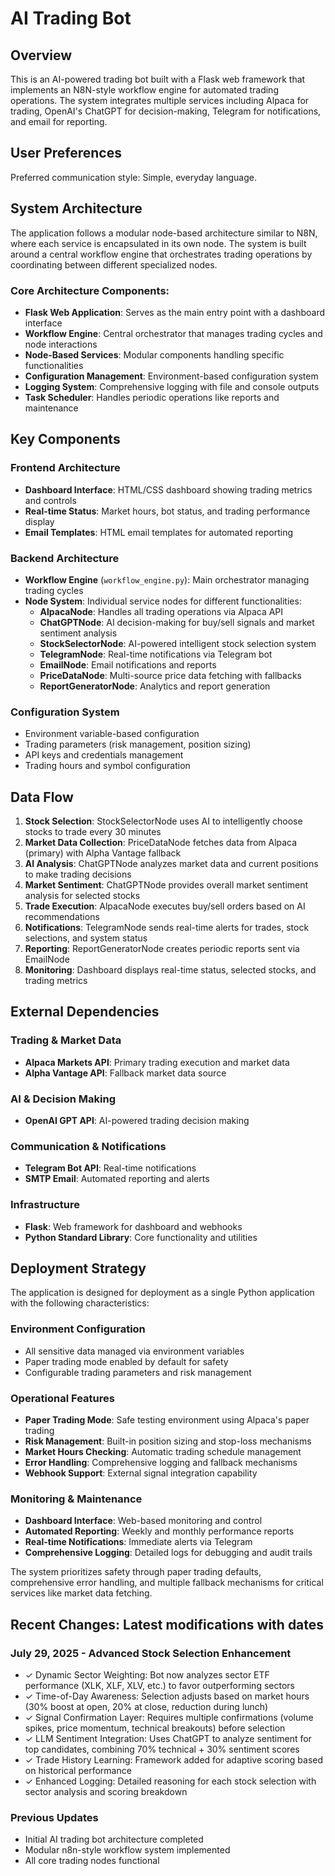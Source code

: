 # AI Trading Bot

## Overview

This is an AI-powered trading bot built with a Flask web framework that implements an N8N-style workflow engine for automated trading operations. The system integrates multiple services including Alpaca for trading, OpenAI's ChatGPT for decision-making, Telegram for notifications, and email for reporting.

## User Preferences

Preferred communication style: Simple, everyday language.

## System Architecture

The application follows a modular node-based architecture similar to N8N, where each service is encapsulated in its own node. The system is built around a central workflow engine that orchestrates trading operations by coordinating between different specialized nodes.

### Core Architecture Components:
- **Flask Web Application**: Serves as the main entry point with a dashboard interface
- **Workflow Engine**: Central orchestrator that manages trading cycles and node interactions
- **Node-Based Services**: Modular components handling specific functionalities
- **Configuration Management**: Environment-based configuration system
- **Logging System**: Comprehensive logging with file and console outputs
- **Task Scheduler**: Handles periodic operations like reports and maintenance

## Key Components

### Frontend Architecture
- **Dashboard Interface**: HTML/CSS dashboard showing trading metrics and controls
- **Real-time Status**: Market hours, bot status, and trading performance display
- **Email Templates**: HTML email templates for automated reporting

### Backend Architecture
- **Workflow Engine** (`workflow_engine.py`): Main orchestrator managing trading cycles
- **Node System**: Individual service nodes for different functionalities:
  - **AlpacaNode**: Handles all trading operations via Alpaca API
  - **ChatGPTNode**: AI decision-making for buy/sell signals and market sentiment analysis
  - **StockSelectorNode**: AI-powered intelligent stock selection system
  - **TelegramNode**: Real-time notifications via Telegram bot
  - **EmailNode**: Email notifications and reports
  - **PriceDataNode**: Multi-source price data fetching with fallbacks
  - **ReportGeneratorNode**: Analytics and report generation

### Configuration System
- Environment variable-based configuration
- Trading parameters (risk management, position sizing)
- API keys and credentials management
- Trading hours and symbol configuration

## Data Flow

1. **Stock Selection**: StockSelectorNode uses AI to intelligently choose stocks to trade every 30 minutes
2. **Market Data Collection**: PriceDataNode fetches data from Alpaca (primary) with Alpha Vantage fallback
3. **AI Analysis**: ChatGPTNode analyzes market data and current positions to make trading decisions
4. **Market Sentiment**: ChatGPTNode provides overall market sentiment analysis for selected stocks
5. **Trade Execution**: AlpacaNode executes buy/sell orders based on AI recommendations
6. **Notifications**: TelegramNode sends real-time alerts for trades, stock selections, and system status
7. **Reporting**: ReportGeneratorNode creates periodic reports sent via EmailNode
8. **Monitoring**: Dashboard displays real-time status, selected stocks, and trading metrics

## External Dependencies

### Trading & Market Data
- **Alpaca Markets API**: Primary trading execution and market data
- **Alpha Vantage API**: Fallback market data source

### AI & Decision Making
- **OpenAI GPT API**: AI-powered trading decision making

### Communication & Notifications
- **Telegram Bot API**: Real-time notifications
- **SMTP Email**: Automated reporting and alerts

### Infrastructure
- **Flask**: Web framework for dashboard and webhooks
- **Python Standard Library**: Core functionality and utilities

## Deployment Strategy

The application is designed for deployment as a single Python application with the following characteristics:

### Environment Configuration
- All sensitive data managed via environment variables
- Paper trading mode enabled by default for safety
- Configurable trading parameters and risk management

### Operational Features
- **Paper Trading Mode**: Safe testing environment using Alpaca's paper trading
- **Risk Management**: Built-in position sizing and stop-loss mechanisms
- **Market Hours Checking**: Automatic trading schedule management
- **Error Handling**: Comprehensive logging and fallback mechanisms
- **Webhook Support**: External signal integration capability

### Monitoring & Maintenance
- **Dashboard Interface**: Web-based monitoring and control
- **Automated Reporting**: Weekly and monthly performance reports
- **Real-time Notifications**: Immediate alerts via Telegram
- **Comprehensive Logging**: Detailed logs for debugging and audit trails

The system prioritizes safety through paper trading defaults, comprehensive error handling, and multiple fallback mechanisms for critical services like market data fetching.

## Recent Changes: Latest modifications with dates

### July 29, 2025 - Advanced Stock Selection Enhancement
- ✓ Dynamic Sector Weighting: Bot now analyzes sector ETF performance (XLK, XLF, XLV, etc.) to favor outperforming sectors
- ✓ Time-of-Day Awareness: Selection adjusts based on market hours (30% boost at open, 20% at close, reduction during lunch)
- ✓ Signal Confirmation Layer: Requires multiple confirmations (volume spikes, price momentum, technical breakouts) before selection
- ✓ LLM Sentiment Integration: Uses ChatGPT to analyze sentiment for top candidates, combining 70% technical + 30% sentiment scores
- ✓ Trade History Learning: Framework added for adaptive scoring based on historical performance
- ✓ Enhanced Logging: Detailed reasoning for each stock selection with sector analysis and scoring breakdown

### Previous Updates
- Initial AI trading bot architecture completed
- Modular n8n-style workflow system implemented
- All core trading nodes functional